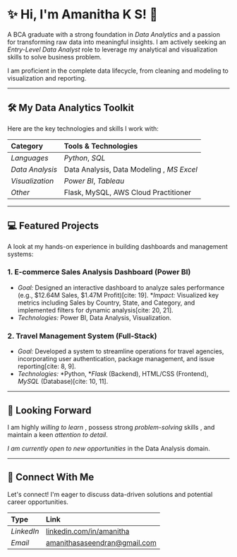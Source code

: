 # ✨ Hi, I'm Amanitha K S! 👋

A BCA graduate with a strong foundation in *Data Analytics* and a passion for transforming raw data into meaningful insights. I am actively seeking an *Entry-Level Data Analyst* role to leverage my analytical and visualization skills to solve business problem.

I am proficient in the complete data lifecycle, from cleaning and modeling to visualization and reporting.

---

## 🛠 My Data Analytics Toolkit

Here are the key technologies and skills I work with:

| Category | Tools & Technologies |
| :--- | :--- |
| *Languages* | *Python*, *SQL*|
| *Data Analysis* |Data Analysis, Data Modeling , *MS Excel*|
| *Visualization* |*Power BI*, *Tableau*  |
| *Other* |Flask, MySQL, AWS Cloud Practitioner |

---

## 💻 Featured Projects

A look at my hands-on experience in building dashboards and management systems:

### 1. E-commerce Sales Analysis Dashboard (Power BI)

* *Goal:* Designed an interactive dashboard to analyze sales performance (e.g., $12.64M Sales, $1.47M Profit)[cite: 19].
**Impact:* Visualized key metrics including Sales by Country, State, and Category, and implemented filters for dynamic analysis[cite: 20, 21].
* *Technologies:* Power BI, Data Analysis, Visualization.

### 2. Travel Management System (Full-Stack)

* *Goal:* Developed a system to streamline operations for travel agencies, incorporating user authentication, package management, and issue reporting[cite: 8, 9].
* *Technologies:* *Python, **Flask* (Backend), HTML/CSS (Frontend), *MySQL* (Database)[cite: 10, 11].

---

## 🚀 Looking Forward

I am highly *willing to learn* , possess strong *problem-solving* skills , and maintain a keen *attention to detail*.

*I am currently open to new opportunities* in the Data Analysis domain.

---

## 🤝 Connect With Me

Let's connect! I'm eager to discuss data-driven solutions and potential career opportunities.

| Type | Link |
| :--- | :--- |
| *LinkedIn* | [linkedin.com/in/amanitha](https://www.linkedin.com/in/amanitha)  |
| *Email* | amanithasaseendran@gmail.com |
